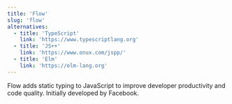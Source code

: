 ```yaml
---
title: 'Flow'
slug: 'flow'
alternatives:
  - title: 'TypeScript'
    link: 'https://www.typescriptlang.org'
  - title: 'JS++'
    link: 'https://www.onux.com/jspp/'
  - title: 'Elm'
    link: 'https://elm-lang.org'
---
```


Flow adds static typing to JavaScript to improve developer productivity and code quality. Initially developed by Facebook.
